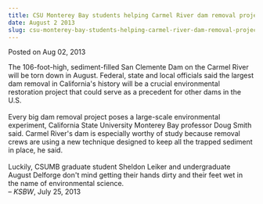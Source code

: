 ```yaml
---
title: CSU Monterey Bay students helping Carmel River dam removal project
date: August 2 2013
slug: csu-monterey-bay-students-helping-carmel-river-dam-removal-project
---
```


  



<span class="date">Posted on Aug 02, 2013    </span>
<p>The 106-foot-high, sediment-filled San Clemente Dam on the
Carmel River will be torn down in August.&#xA0;Federal, state and
local officials said the largest dam removal in California&apos;s
history will be a crucial environmental restoration project that
could serve as a precedent for other dams in the U.S.&#xA0;<br>
<br>
Every big dam removal project poses a large-scale environmental
experiment, California State University Monterey Bay professor Doug
Smith said. Carmel River&apos;s dam is especially worthy of study
because removal crews are using a new technique designed to keep
all the trapped sediment in place, he said.<br>
<br>
Luckily, CSUMB graduate student Sheldon Leiker and undergraduate
August Delforge don&apos;t mind getting their hands dirty and their feet
wet in the name of environmental science.<br>
&#x2013; <em>KSBW</em>, July 25, 2013</br></br></br></br></br></p>





 
